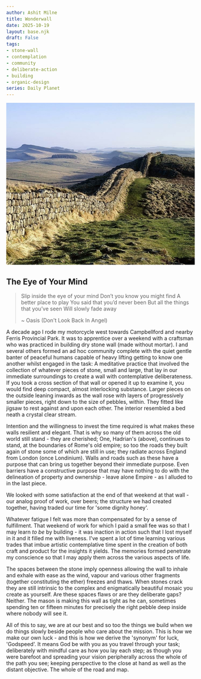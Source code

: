 ```yaml
---
author: Ashit Milne
title: Wonderwall
date: 2025-10-19
layout: base.njk
draft: False
tags:
- stone-wall
- contemplation
- community
- deliberate-action
- building
- organic-design
series: Daily Planet
---
```




![](./assets/HadriansWall.png)

## The Eye of Your Mind

>Slip inside the eye of your mind
Don’t you know you might find
A better place to play
You said that you’d never been
But all the things that you’ve seen
Will slowly fade away 
>
>~ Oasis (Don't Look Back In Angel)

A decade ago I rode my motorcycle west towards Campbellford and nearby Ferris Provincial Park. It was to apprentice over a weekend with a craftsman who was practiced in building dry stone wall (made without mortar). I and several others formed an ad hoc community complete with the quiet gentle banter of peaceful humans capable of heavy lifting getting to know one another whilst engaged in the task: A meditative practice that involved the collection of whatever pieces of stone, small and large, that lay in our immediate surroundings to create a wall with contemplative deliberateness. If you took a cross section of that wall or opened it up to examine it, you would find deep compact, almost interlocking substance. Larger pieces on the outside leaning inwards as the wall rose with layers of progressively smaller pieces, right down to the size of pebbles, within. They fitted like jigsaw to rest against and upon each other. The interior resembled a bed neath a crystal clear stream. 

Intention and the willingness to invest the time required is what makes these walls resilient and elegant. That is why so many of them across the old world still stand - they are cherished; One, Hadrian's (above), continues to stand, at the boundaries of Rome's old empire; so too the roads they built again of stone some of which are still in use; they radiate across England from London (once Londinium). Walls and roads such as these have a purpose that can bring us together beyond their immediate purpose. Even barriers have a constructive purpose that may have nothing to do with the delineation of property and ownership - leave alone Empire - as I alluded to in the last piece. 

We looked with some satisfaction at the end of that weekend at that wall - our analog proof of work, over beers; the structure we had created together, having traded our time for 'some dignity honey'.

Whatever fatigue I felt was more than compensated for by a sense of fulfillment. That weekend of work for which I paid a small fee was so that I may learn *to be* by building - it was inaction in action such that I lost myself in it and it filled me with liveness. I've spent a lot of time learning various trades that imbue artistic contemplative time spent in the creation of both craft and product for the insights it yields. The memories formed penetrate my conscience so that I may apply them across the various aspects of life.

The spaces between the stone imply openness allowing the wall to inhale and exhale with ease as the wind, vapour and various other fragments (together constituting the ether) freezes and thaws. When stones crack they are still intrinsic to the complex and enigmatically beautiful mosaic you create as yourself. Are these spaces flaws or are they deliberate gaps? Neither. The mason is making this wall as tight as he can, sometimes spending ten or fifteen minutes for precisely the right pebble deep inside where nobody will see it.

All of this to say, we are at our best and so too the things we build when we do things slowly beside people who care about the mission. This is how we make our own luck - and this is how we derive the 'synonym' for luck, 'Godspeed'. It means God be with you as you travel through your task; deliberately with mindful care as how you lay each step; as though you were barefoot and spreading your vision peripherally across the whole of the path you see; keeping perspective to the close at hand as well as the distant objective. The whole of the road and map.
